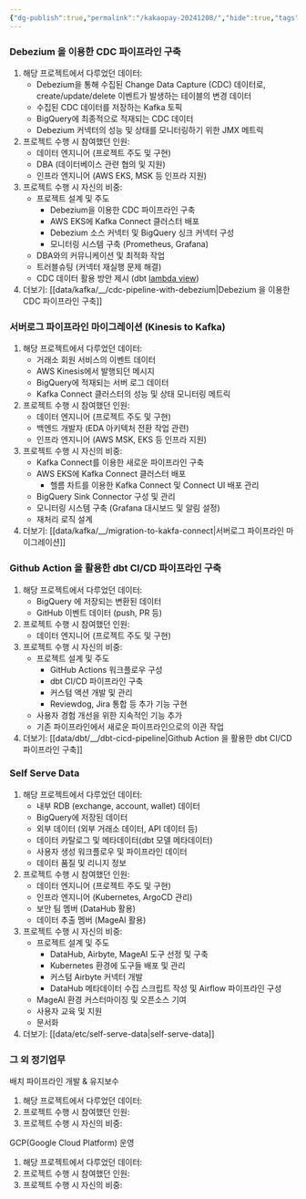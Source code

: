 ```yaml
---
{"dg-publish":true,"permalink":"/kakaopay-20241208/","hide":true,"tags":[null],"dgLinkPreview":true,"noteIcon":"","created":"2024-12-07T14:51:46.588+09:00"}
---
```



### Debezium 을 이용한 CDC 파이프라인 구축
1. 해당 프로젝트에서 다루었던 데이터:
    - Debezium을 통해 수집된 Change Data Capture (CDC) 데이터로, create/update/delete 이벤트가 발생하는 테이블의 변경 데이터
    - 수집된 CDC 데이터를 저장하는 Kafka 토픽
    - BigQuery에 최종적으로 적재되는 CDC 데이터
    - Debezium 커넥터의 성능 및 상태를 모니터링하기 위한 JMX 메트릭
2. 프로젝트 수행 시 참여했던 인원:
    - 데이터 엔지니어 (프로젝트 주도 및 구현)
    - DBA (데이터베이스 관련 협의 및 지원)
    - 인프라 엔지니어 (AWS EKS, MSK 등 인프라 지원)
3. 프로젝트 수행 시 자신의 비중:
    - 프로젝트 설계 및 주도
        - Debezium을 이용한 CDC 파이프라인 구축
        - AWS EKS에 Kafka Connect 클러스터 배포
        - Debezium 소스 커넥터 및 BigQuery 싱크 커넥터 구성
        - 모니터링 시스템 구축 (Prometheus, Grafana)
    - DBA와의 커뮤니케이션 및 최적화 작업
    - 트러블슈팅 (커넥터 재실행 문제 해결)
    - CDC 데이터 활용 방안 제시 (dbt [lambda view](https://github.com/dbt-labs/dbt-labs-experimental-features/tree/main/lambda-views))
4. 더보기: [[data/kafka/__/cdc-pipeline-with-debezium\|Debezium 을 이용한 CDC 파이프라인 구축]]


### 서버로그 파이프라인 마이그레이션 (Kinesis to Kafka)
1. 해당 프로젝트에서 다루었던 데이터:
    - 거래소 회원 서비스의 이벤트 데이터
    - AWS Kinesis에서 발행되던 메시지
    - BigQuery에 적재되는 서버 로그 데이터
    - Kafka Connect 클러스터의 성능 및 상태 모니터링 메트릭
2. 프로젝트 수행 시 참여했던 인원:  
    - 데이터 엔지니어 (프로젝트 주도 및 구현)
    - 백엔드 개발자 (EDA 아키텍처 전환 작업 관련)
    - 인프라 엔지니어 (AWS MSK, EKS 등 인프라 지원)
3. 프로젝트 수행 시 자신의 비중:  
    - Kafka Connect를 이용한 새로운 파이프라인 구축
    - AWS EKS에 Kafka Connect 클러스터 배포
        - 헬름 차트를 이용한 Kafka Connect 및 Connect UI 배포 관리
    - BigQuery Sink Connector 구성 및 관리
    - 모니터링 시스템 구축 (Grafana 대시보드 및 알림 설정)
    - 재처리 로직 설계
4. 더보기: [[data/kafka/__/migration-to-kakfa-connect\|서버로그 파이프라인 마이그레이션]]


### Github Action 을 활용한 dbt CI/CD 파이프라인 구축
1. 해당 프로젝트에서 다루었던 데이터:
    - BigQuery 에 저장되는 변환된 데이터
    - GitHub 이벤트 데이터 (push, PR 등)
2. 프로젝트 수행 시 참여했던 인원:  
    - 데이터 엔지니어 (프로젝트 주도 및 구현)
3. 프로젝트 수행 시 자신의 비중:  
    - 프로젝트 설계 및 주도
        - GitHub Actions 워크플로우 구성
        - dbt CI/CD 파이프라인 구축
        - 커스텀 액션 개발 및 관리
        - Reviewdog, Jira 통합 등 추가 기능 구현
    - 사용자 경험 개선을 위한 지속적인 기능 추가
    - 기존 파이프라인에서 새로운 파이프라인으로의 이관 작업
4. 더보기: [[data/dbt/__/dbt-cicd-pipeline\|Github Action 을 활용한 dbt CI/CD 파이프라인 구축]]


### Self Serve Data
1. 해당 프로젝트에서 다루었던 데이터:
    - 내부 RDB (exchange, account, wallet) 데이터
    - BigQuery에 저장된 데이터
    - 외부 데이터 (외부 거래소 데이터, API 데이터 등)
    - 데이터 카탈로그 및 메타데이터(dbt 모델 메타데이터)
    - 사용자 생성 워크플로우 및 파이프라인 데이터
    - 데이터 품질 및 리니지 정보
2. 프로젝트 수행 시 참여했던 인원:
    - 데이터 엔지니어 (프로젝트 주도 및 구현)
    - 인프라 엔지니어 (Kubernetes, ArgoCD 관리)
    - 보안 팀 멤버 (DataHub 활용)
    - 데이터 추출 멤버 (MageAI 활용)
3. 프로젝트 수행 시 자신의 비중:
    - 프로젝트 설계 및 주도
        - DataHub, Airbyte, MageAI 도구 선정 및 구축
        - Kubernetes 환경에 도구들 배포 및 관리
        - 커스텀 Airbyte 커넥터 개발
        - DataHub 메타데이터 수집 스크립트 작성 및 Airflow 파이프라인 구성
    - MageAI 환경 커스터마이징 및 오픈소스 기여
    - 사용자 교육 및 지원
    - 문서화
4. 더보기: [[data/etc/self-serve-data\|self-serve-data]]


### 그 외 정기업무

배치 파이프라인 개발 & 유지보수
1. 해당 프로젝트에서 다루었던 데이터:
2. 프로젝트 수행 시 참여했던 인원:
3. 프로젝트 수행 시 자신의 비중:


GCP(Google Cloud Platform) 운영
1. 해당 프로젝트에서 다루었던 데이터:
2. 프로젝트 수행 시 참여했던 인원:
3. 프로젝트 수행 시 자신의 비중: